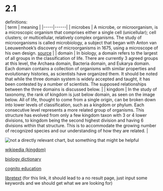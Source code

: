 # 2.1
definitions:		
| term | meaning |
|-----|------|
| microbes | A microbe, or microorganism, is a microscopic organism that comprises either a single cell (unicellular); cell clusters; or multicellular, relatively complex organisms. The study of microorganisms is called microbiology, a subject that began with Anton van Leeuwenhoek’s discovery of microorganisms in 1675, using a microscope of his own design. [source](https://bio.libretexts.org/Courses/Universiti_Putra_Malaysia/ESC4103_-_Environmental_Microbiology_(Universiti_Putra_Malaysia)/01%3A_Main_concepts_and_history/1.01%3A_Defining_Microbes) |
| domain | In biology, a domain refers to the largest of all groups in the classification of life. There are currently 3 agreed groups at this level, the Archaea domain, Bacteria domain, and Eukarya domain. Each domain contains a collection of organisms with similar properties and evolutionary histories, as scientists have organized them. It should be noted that while the three domain system is widely accepted and taught, it has been contested by a number of scientists. The supposed relationships between the three domains is discussed below. |
| kingdom | In the study of taxonomy, the rank of kingdom is just below domain, as seen on the image below. All of life, thought to come from a single origin, can be broken down into lower levels of classification, such as a kingdom or phylum. Each consecutive level represents a more related group of organisms. This structure has evolved from only a few kingdom taxon with 3 or 4 lower divisions, to kingdom being the second highest division and having 6 divisions within that structure. This is to accommodate the growing number of recognized species and our understanding of how they are related. |			  


![ not a directly relevant chart, but something that might be helpful ](https://cdn-acgla.nitrocdn.com/bvIhcJyiWKFqlMsfAAXRLitDZjWdRlLX/assets/static/optimized/rev-5131b73/wp-content/uploads/2019/04/Domain-Biology-154x300.jpg)				  

[wikipedia (kingdom)](https://en.wikipedia.org/wiki/Kingdom_(biology))

[biology dictionary](https://biologydictionary.net/domain/)						

[cognito education](https://www.youtube.com/watch?v=Xzy4Ze93G3g&list=PLidqqIGKox7X5UFT-expKIuR-i-BN3Q1g)				

[libretext](https://bio.libretexts.org/Special:Search?qid=&fpid=230&fpth=&query=domain+and+kingdom+of+microbes&type=wiki) (for this link, it should lead to a no result page, just input some keywords and we should get what we are looking for)					
